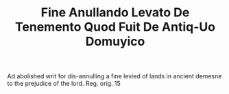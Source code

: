 ---
title: Fine Anullando Levato De Tenemento Quod Fuit De Antiq-Uo Domuyico
letter: F
permalink: "/definitions/bld-fine-anullando-levato-de-tenemento-quod-fuit-de-antiq-uo-domuyico.html"
body: Ad abolished writ for dis-annulling a fine levied of lands in ancient demesne
  to the prejudice of the lord. Reg. orig. 15
published_at: '2018-07-07'
source: Black's Law Dictionary 2nd Ed (1910)
layout: post
---